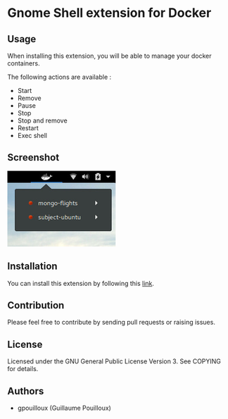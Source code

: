 # Gnome Shell extension for Docker

## Usage

When installing this extension, you will be able to manage your docker containers.

The following actions are available :

- Start
- Remove
- Pause
- Stop
- Stop and remove
- Restart
- Exec shell

## Screenshot

![Screenshot](screenshot.jpg)

## Installation

You can install this extension by following this [link](https://extensions.gnome.org/extension/1065/docker-status/).

## Contribution

Please feel free to contribute by sending pull requests or raising issues.

## License

Licensed under the GNU General Public License Version 3. See COPYING for details.

## Authors

- gpouilloux (Guillaume Pouilloux)

